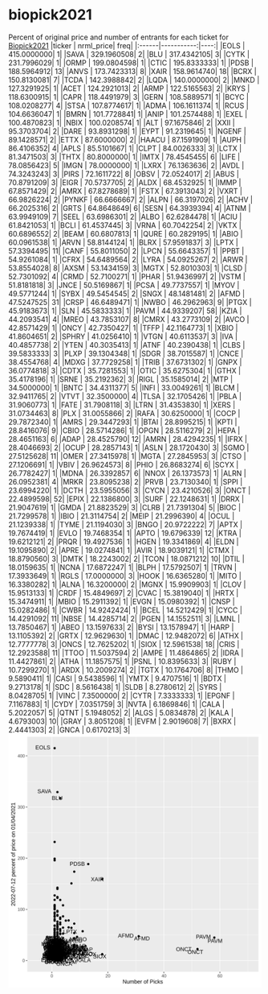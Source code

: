 # biopick2021
Percent of original price and number of entrants for each ticket for [Biopick2021](https://twitter.com/hashtag/Biopick2021)
|ticker |  nrml_price| freq|
|:------|-----------:|----:|
|EOLS   | 415.0000000|    1|
|SAVA   | 329.1960508|    2|
|BLU    | 317.4342105|    3|
|CYTK   | 231.7996029|    1|
|ORMP   | 199.0804598|    1|
|CTIC   | 195.8333333|    1|
|PDSB   | 188.5964912|   13|
|ANVS   | 173.7423313|    8|
|XAIR   | 158.9614740|   18|
|BCRX   | 150.8130081|    7|
|TCDA   | 142.3988842|    2|
|LQDA   | 140.0000000|    2|
|MNKD   | 127.3291925|    1|
|ACET   | 124.2921013|    2|
|ARMP   | 122.5165563|    2|
|KRYS   | 118.6300915|    1|
|CAPR   | 118.4491979|    3|
|GERN   | 108.5889571|    1|
|BCYC   | 108.0208277|    4|
|STSA   | 107.8774617|    1|
|ADMA   | 106.1611374|    1|
|RCUS   | 104.6636047|    1|
|BMRN   | 101.7728841|    1|
|ANIP   | 101.2574488|    1|
|EXEL   | 100.4870823|    1|
|NBIX   | 100.0208574|    1|
|ALT    |  97.1675846|    2|
|XXII   |  95.3703704|    2|
|DARE   |  93.8931298|    1|
|EYPT   |  91.2319645|    1|
|NGENF  |  89.1428571|    2|
|ETTX   |  87.6000000|    2|
|HAACU  |  87.1591909|    1|
|AUPH   |  86.4106352|    4|
|APLS   |  85.5101667|    1|
|CLPT   |  84.0026333|    3|
|LCTX   |  81.3471503|    3|
|THTX   |  80.8000000|    1|
|IMTX   |  78.4545455|    6|
|LIFE   |  78.0856423|    5|
|IMGN   |  78.0000000|    1|
|LXRX   |  76.1363636|    2|
|AVDL   |  74.3243243|    3|
|PIRS   |  72.1611722|    8|
|OBSV   |  72.0524017|    2|
|ABUS   |  70.8791209|    3|
|EIGR   |  70.5737705|    2|
|ALDX   |  68.4532925|    1|
|IMMP   |  67.8571429|    2|
|AMRX   |  67.8278689|    1|
|FSTX   |  67.3913043|    2|
|VXRT   |  66.9826224|    2|
|PYNKF  |  66.6666667|    2|
|ALPN   |  66.3197026|    2|
|ACHV   |  66.2025316|    2|
|GRTS   |  64.8648649|    6|
|SESN   |  64.3939394|    4|
|ATNM   |  63.9949109|    7|
|SEEL   |  63.6986301|    2|
|ALBO   |  62.6284478|    1|
|ACIU   |  61.8421053|    1|
|BCLI   |  61.4537445|    3|
|VRNA   |  60.7042254|    2|
|VKTX   |  60.6896552|    2|
|BEAM   |  60.6807813|    1|
|QURE   |  60.2829195|    1|
|ABIO   |  60.0961538|    1|
|ARVN   |  58.8144124|    1|
|BLRX   |  57.9591837|    3|
|LPTX   |  57.3394495|   11|
|CANF   |  55.8011050|    2|
|LPCN   |  55.6643357|    1|
|PPBT   |  54.9261084|    1|
|CFRX   |  54.6489564|    2|
|LYRA   |  54.0925267|    2|
|ARWR   |  53.8554028|    8|
|AXSM   |  53.1434159|    3|
|MGTX   |  52.8010303|    1|
|CLSD   |  52.7301092|    4|
|CRMD   |  52.7100271|    1|
|PHAR   |  51.9436997|    2|
|VSTM   |  51.8181818|    3|
|JNCE   |  50.5169867|    1|
|PCSA   |  49.7737557|    1|
|MYOV   |  49.5771244|    1|
|SYBX   |  49.5454545|    2|
|SNGX   |  48.1481481|    2|
|AFMD   |  47.5247525|   31|
|CRSP   |  46.6489471|    1|
|NWBO   |  46.2962963|    9|
|PTGX   |  45.9183673|    1|
|SLN    |  45.5833333|    1|
|PAVM   |  44.9339207|   58|
|KZIA   |  44.2093541|    4|
|MREO   |  43.7853107|    8|
|CMRX   |  43.2773109|    2|
|AVCO   |  42.8571429|    1|
|ONCY   |  42.7350427|    1|
|TFFP   |  42.1164773|    1|
|XBIO   |  41.8604651|    2|
|SPHRY  |  41.0256410|    1|
|VTGN   |  40.6113537|    3|
|IVA    |  40.4857738|    2|
|YTEN   |  40.3035413|    1|
|ATNF   |  40.2390438|    1|
|CLBS   |  39.5833333|    3|
|PLXP   |  39.1304348|    1|
|SDGR   |  38.7015587|    1|
|CNCE   |  38.4554768|    4|
|MDXG   |  37.7729258|    1|
|TRIB   |  37.6731302|    1|
|GNPX   |  36.0774818|    3|
|CDTX   |  35.7281553|    1|
|OTIC   |  35.6275304|    1|
|GTHX   |  35.4178196|    1|
|SRNE   |  35.2192362|    3|
|RIGL   |  35.1585014|    2|
|MTP    |  34.5000000|    1|
|BNTC   |  34.4311377|    5|
|INFI   |  33.0049261|    1|
|BLCM   |  32.9411765|    2|
|VTVT   |  32.3500000|    4|
|TLSA   |  32.1705426|    1|
|PBLA   |  31.9060773|    1|
|FATE   |  31.7908118|    3|
|LTRN   |  31.4353830|    1|
|XERS   |  31.0734463|    8|
|PLX    |  31.0055866|    2|
|RAFA   |  30.6250000|    1|
|COCP   |  29.7872340|    1|
|AMRS   |  29.3447293|    1|
|BTAI   |  28.8995215|    1|
|KPTI   |  28.8416076|    9|
|CBIO   |  28.5714286|    1|
|OPGN   |  28.5116279|    2|
|HEPA   |  28.4651163|    6|
|ADAP   |  28.4525790|   12|
|AMRN   |  28.4294235|    1|
|IFRX   |  28.4046693|    2|
|OCUP   |  28.2857143|    1|
|ASLN   |  28.1720430|    3|
|SGMO   |  27.5125628|   11|
|OMER   |  27.3415978|    1|
|MGTA   |  27.2845953|    3|
|CTSO   |  27.1206691|    1|
|VBIV   |  26.9624573|    8|
|PHIO   |  26.8683274|    6|
|SCYX   |  26.7782427|    1|
|MDNA   |  26.3392857|    6|
|NNOX   |  26.1373573|    1|
|ALRN   |  26.0952381|    4|
|MRKR   |  23.8095238|    2|
|PRVB   |  23.7130340|    1|
|SPPI   |  23.6994220|    1|
|DCTH   |  23.5955056|    3|
|CYCN   |  23.4210526|    3|
|ONCT   |  22.4899598|   52|
|EPIX   |  22.1386800|    3|
|SURF   |  22.1248631|    1|
|DRRX   |  21.9047619|    1|
|GMDA   |  21.8823529|    3|
|CLRB   |  21.7391304|    5|
|BIOC   |  21.7299578|    1|
|IBIO   |  21.3114754|    2|
|MEIP   |  21.2996390|    4|
|OCUL   |  21.1239338|    1|
|TYME   |  21.1194030|    3|
|BNGO   |  20.9722222|    7|
|APTX   |  19.7674419|    1|
|EVLO   |  19.7468354|    1|
|APTO   |  19.6796339|   12|
|KTRA   |  19.6212121|    2|
|PRQR   |  19.4927536|    1|
|HGEN   |  19.3341869|    4|
|ELDN   |  19.1095890|    2|
|APRE   |  19.0274841|    1|
|AVIR   |  18.9039121|    1|
|CTMX   |  18.8790560|    3|
|DMTK   |  18.2243002|    2|
|TCON   |  18.0871212|   10|
|DTIL   |  18.0159635|    1|
|NCNA   |  17.6872247|    1|
|BLPH   |  17.5792507|    1|
|TRVN   |  17.3933649|    1|
|RGLS   |  17.0000000|    3|
|HOOK   |  16.6365280|    1|
|MITO   |  16.3380282|    1|
|ALNA   |  16.3200000|    2|
|MGNX   |  15.9909903|    1|
|CLOV   |  15.9513133|    1|
|CRDF   |  15.4849697|    2|
|CVAC   |  15.3819040|    1|
|HRTX   |  15.3474911|    1|
|MBIO   |  15.2911392|    1|
|EVGN   |  15.0980392|    1|
|CNSP   |  15.0282486|    1|
|CWBR   |  14.9242424|    1|
|BCEL   |  14.5212429|    1|
|CYCC   |  14.4291092|   11|
|NBSE   |  14.4285714|    2|
|PGEN   |  14.1552511|    3|
|LMNL   |  13.7850467|    1|
|ABEO   |  13.1597633|    2|
|BYSI   |  13.1578947|    1|
|HARP   |  13.1105392|    2|
|GRTX   |  12.9629630|    1|
|DMAC   |  12.9482072|    6|
|ATHX   |  12.7777778|    3|
|ONCS   |  12.7625202|    1|
|SIOX   |  12.5961538|   18|
|CRIS   |  12.2923588|   11|
|TTOO   |  11.5037594|    2|
|AMPE   |  11.4864865|    2|
|IDRA   |  11.4427861|    2|
|ATHA   |  11.1857575|    1|
|PSNL   |  10.8395633|    3|
|RUBY   |  10.7299270|    1|
|ARDX   |  10.2009274|    2|
|TGTX   |  10.1764706|    8|
|THMO   |   9.5890411|    1|
|CASI   |   9.5438596|    1|
|YMTX   |   9.4707516|    1|
|BDTX   |   9.2713178|    1|
|SDC    |   8.5616438|    1|
|SLDB   |   8.2780612|    2|
|SYRS   |   8.0428705|    1|
|VINC   |   7.3500000|    2|
|CYTR   |   7.3333333|    1|
|EPGNF  |   7.1167883|    1|
|CYDY   |   7.0351759|    3|
|NVTA   |   6.1869846|    1|
|CALA   |   5.2022057|    5|
|QTNT   |   5.1948052|    2|
|ALGS   |   5.0834878|    2|
|KALA   |   4.6793003|   10|
|GRAY   |   3.8051208|    1|
|EVFM   |   2.9019608|    7|
|BXRX   |   2.4441303|    2|
|GNCA   |   0.6170213|    3|
![retvspicks](biopicks.png?raw=true)

